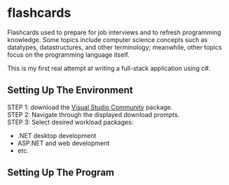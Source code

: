 # flashcards

Flashcards used to prepare for job interviews and to refresh programming knowledge. Some topics include computer science concepts such as datatypes, datastructures, and other terminology; meanwhile, other topics focus on the programming language itself.

This is my first real attempt at writing a full-stack application using c#.


## Setting Up The Environment

STEP 1: download the [Visual Studio Community](https://visualstudio.microsoft.com/free-developer-offers/) package.  
STEP 2: Navigate through the displayed download prompts.  
STEP 3: Select desired workload packages:  
* .NET desktop development
* ASP.NET and web development
* etc.

## Setting Up The Program